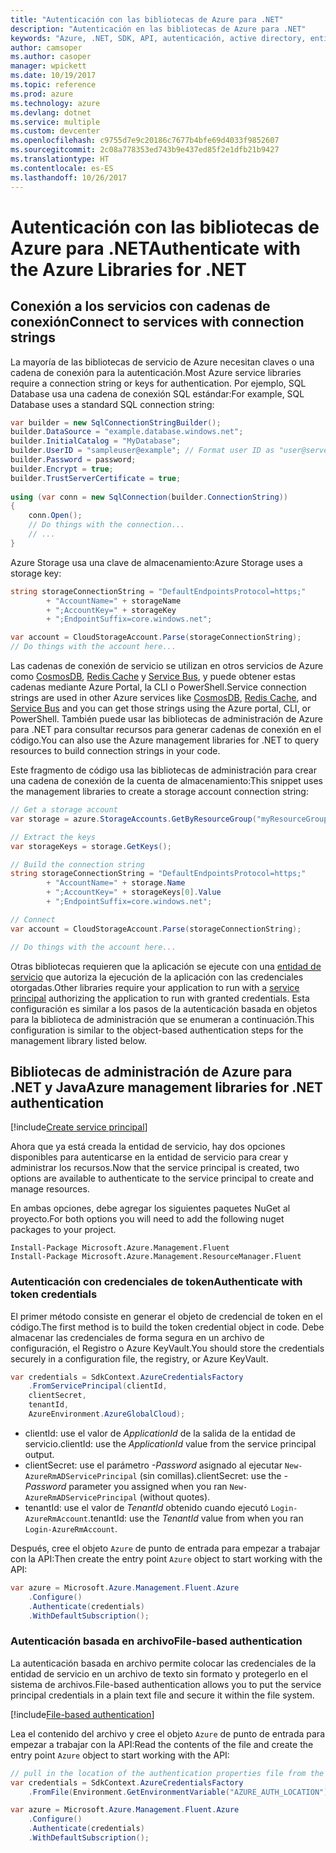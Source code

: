 ```yaml
---
title: "Autenticación con las bibliotecas de Azure para .NET"
description: "Autenticación en las bibliotecas de Azure para .NET"
keywords: "Azure, .NET, SDK, API, autenticación, active directory, entidad de servicio"
author: camsoper
ms.author: casoper
manager: wpickett
ms.date: 10/19/2017
ms.topic: reference
ms.prod: azure
ms.technology: azure
ms.devlang: dotnet
ms.service: multiple
ms.custom: devcenter
ms.openlocfilehash: c9755d7e9c20186c7677b4bfe69d4033f9852607
ms.sourcegitcommit: 2c08a778353ed743b9e437ed85f2e1dfb21b9427
ms.translationtype: HT
ms.contentlocale: es-ES
ms.lasthandoff: 10/26/2017
---
```

# <a name="authenticate-with-the-azure-libraries-for-net"></a><span data-ttu-id="8eaf2-104">Autenticación con las bibliotecas de Azure para .NET</span><span class="sxs-lookup"><span data-stu-id="8eaf2-104">Authenticate with the Azure Libraries for .NET</span></span>

## <a name="connect-to-services-with-connection-strings"></a><span data-ttu-id="8eaf2-105">Conexión a los servicios con cadenas de conexión</span><span class="sxs-lookup"><span data-stu-id="8eaf2-105">Connect to services with connection strings</span></span>

<span data-ttu-id="8eaf2-106">La mayoría de las bibliotecas de servicio de Azure necesitan claves o una cadena de conexión para la autenticación.</span><span class="sxs-lookup"><span data-stu-id="8eaf2-106">Most Azure service libraries require a connection string or keys for authentication.</span></span> <span data-ttu-id="8eaf2-107">Por ejemplo, SQL Database usa una cadena de conexión SQL estándar:</span><span class="sxs-lookup"><span data-stu-id="8eaf2-107">For example, SQL Database uses a standard SQL connection string:</span></span>

```csharp
var builder = new SqlConnectionStringBuilder();
builder.DataSource = "example.database.windows.net";
builder.InitialCatalog = "MyDatabase";
builder.UserID = "sampleuser@example"; // Format user ID as "user@server"
builder.Password = password;
builder.Encrypt = true;
builder.TrustServerCertificate = true;
                
using (var conn = new SqlConnection(builder.ConnectionString))
{
    conn.Open();
    // Do things with the connection...
    // ...
}
```

<span data-ttu-id="8eaf2-108">Azure Storage usa una clave de almacenamiento:</span><span class="sxs-lookup"><span data-stu-id="8eaf2-108">Azure Storage uses a storage key:</span></span>

```csharp
string storageConnectionString = "DefaultEndpointsProtocol=https;"
        + "AccountName=" + storageName
        + ";AccountKey=" + storageKey
        + ";EndpointSuffix=core.windows.net";

var account = CloudStorageAccount.Parse(storageConnectionString);
// Do things with the account here...
```

<span data-ttu-id="8eaf2-109">Las cadenas de conexión de servicio se utilizan en otros servicios de Azure como [CosmosDB](/azure/documentdb/documentdb-dotnet-application#a-nametoc395637769astep-5-wiring-up-azure-cosmos-db), [Redis Cache](/azure/redis-cache/cache-dotnet-how-to-use-azure-redis-cache) y [Service Bus](/azure/service-bus-messaging/service-bus-dotnet-get-started-with-queues), y puede obtener estas cadenas mediante Azure Portal, la CLI o PowerShell.</span><span class="sxs-lookup"><span data-stu-id="8eaf2-109">Service connection strings are used in other Azure services like [CosmosDB](/azure/documentdb/documentdb-dotnet-application#a-nametoc395637769astep-5-wiring-up-azure-cosmos-db), [Redis Cache](/azure/redis-cache/cache-dotnet-how-to-use-azure-redis-cache), and [Service Bus](/azure/service-bus-messaging/service-bus-dotnet-get-started-with-queues) and you can get those strings using the Azure portal, CLI, or PowerShell.</span></span>  <span data-ttu-id="8eaf2-110">También puede usar las bibliotecas de administración de Azure para .NET para consultar recursos para generar cadenas de conexión en el código.</span><span class="sxs-lookup"><span data-stu-id="8eaf2-110">You can also use the Azure management libraries for .NET to query resources to build connection strings in your code.</span></span> 

<span data-ttu-id="8eaf2-111">Este fragmento de código usa las bibliotecas de administración para crear una cadena de conexión de la cuenta de almacenamiento:</span><span class="sxs-lookup"><span data-stu-id="8eaf2-111">This snippet uses the management libraries to create a storage account connection string:</span></span>

```csharp
// Get a storage account
var storage = azure.StorageAccounts.GetByResourceGroup("myResourceGroup", "myStorageAccount");

// Extract the keys
var storageKeys = storage.GetKeys();

// Build the connection string
string storageConnectionString = "DefaultEndpointsProtocol=https;"
        + "AccountName=" + storage.Name
        + ";AccountKey=" + storageKeys[0].Value
        + ";EndpointSuffix=core.windows.net";

// Connect
var account = CloudStorageAccount.Parse(storageConnectionString);

// Do things with the account here...
```

<span data-ttu-id="8eaf2-112">Otras bibliotecas requieren que la aplicación se ejecute con una [entidad de servicio](https://docs.microsoft.com/azure/active-directory/develop/active-directory-application-objects) que autoriza la ejecución de la aplicación con las credenciales otorgadas.</span><span class="sxs-lookup"><span data-stu-id="8eaf2-112">Other libraries require your application to run with a [service principal](https://docs.microsoft.com/azure/active-directory/develop/active-directory-application-objects) authorizing the application to run with granted credentials.</span></span> <span data-ttu-id="8eaf2-113">Esta configuración es similar a los pasos de la autenticación basada en objetos para la biblioteca de administración que se enumeran a continuación.</span><span class="sxs-lookup"><span data-stu-id="8eaf2-113">This configuration is similar to the object-based authentication steps for the management library listed below.</span></span>

## <span data-ttu-id="8eaf2-114"><a name="mgmt-auth"></a>Bibliotecas de administración de Azure para .NET y Java</span><span class="sxs-lookup"><span data-stu-id="8eaf2-114"><a name="mgmt-auth"></a>Azure management libraries for .NET authentication</span></span>

[!include[Create service principal](includes/create-sp.md)]

<span data-ttu-id="8eaf2-115">Ahora que ya está creada la entidad de servicio, hay dos opciones disponibles para autenticarse en la entidad de servicio para crear y administrar los recursos.</span><span class="sxs-lookup"><span data-stu-id="8eaf2-115">Now that the service principal is created, two options are available to authenticate to the service principal to create and manage resources.</span></span>

<span data-ttu-id="8eaf2-116">En ambas opciones, debe agregar los siguientes paquetes NuGet al proyecto.</span><span class="sxs-lookup"><span data-stu-id="8eaf2-116">For both options you will need to add the following nuget packages to your project.</span></span>

```
Install-Package Microsoft.Azure.Management.Fluent
Install-Package Microsoft.Azure.Management.ResourceManager.Fluent
```

### <a name="authenticate-with-token-credentials"></a><span data-ttu-id="8eaf2-117">Autenticación con credenciales de token</span><span class="sxs-lookup"><span data-stu-id="8eaf2-117">Authenticate with token credentials</span></span>

<span data-ttu-id="8eaf2-118">El primer método consiste en generar el objeto de credencial de token en el código.</span><span class="sxs-lookup"><span data-stu-id="8eaf2-118">The first method is to build the token credential object in code.</span></span>  <span data-ttu-id="8eaf2-119">Debe almacenar las credenciales de forma segura en un archivo de configuración, el Registro o Azure KeyVault.</span><span class="sxs-lookup"><span data-stu-id="8eaf2-119">You should store the credentials securely in a configuration file, the registry, or Azure KeyVault.</span></span>

```csharp
var credentials = SdkContext.AzureCredentialsFactory
    .FromServicePrincipal(clientId,
    clientSecret,
    tenantId, 
    AzureEnvironment.AzureGlobalCloud);
```

- <span data-ttu-id="8eaf2-120">clientId: use el valor de *ApplicationId* de la salida de la entidad de servicio.</span><span class="sxs-lookup"><span data-stu-id="8eaf2-120">clientId: use the *ApplicationId* value from the service principal output.</span></span>
- <span data-ttu-id="8eaf2-121">clientSecret: use el parámetro *-Password* asignado al ejecutar `New-AzureRmADServicePrincipal` (sin comillas).</span><span class="sxs-lookup"><span data-stu-id="8eaf2-121">clientSecret: use the *-Password* parameter you assigned when you ran `New-AzureRmADServicePrincipal` (without quotes).</span></span>
- <span data-ttu-id="8eaf2-122">tenantId: use el valor de *TenantId* obtenido cuando ejecutó `Login-AzureRmAccount`.</span><span class="sxs-lookup"><span data-stu-id="8eaf2-122">tenantId: use the *TenantId* value from when you ran `Login-AzureRmAccount`.</span></span>

<span data-ttu-id="8eaf2-123">Después, cree el objeto `Azure` de punto de entrada para empezar a trabajar con la API:</span><span class="sxs-lookup"><span data-stu-id="8eaf2-123">Then create the entry point `Azure` object to start working with the API:</span></span>

```csharp
var azure = Microsoft.Azure.Management.Fluent.Azure
    .Configure()
    .Authenticate(credentials)
    .WithDefaultSubscription();
```

### <span data-ttu-id="8eaf2-124"><a name="mgmt-file"></a>Autenticación basada en archivo</span><span class="sxs-lookup"><span data-stu-id="8eaf2-124"><a name="mgmt-file"></a>File-based authentication</span></span>

<span data-ttu-id="8eaf2-125">La autenticación basada en archivo permite colocar las credenciales de la entidad de servicio en un archivo de texto sin formato y protegerlo en el sistema de archivos.</span><span class="sxs-lookup"><span data-stu-id="8eaf2-125">File-based authentication allows you to put the service principal credentials in a plain text file and secure it within the file system.</span></span>

[!include[File-based authentication](includes/file-based-auth.md)]

<span data-ttu-id="8eaf2-126">Lea el contenido del archivo y cree el objeto `Azure` de punto de entrada para empezar a trabajar con la API:</span><span class="sxs-lookup"><span data-stu-id="8eaf2-126">Read the contents of the file and create the entry point `Azure` object to start working with the API:</span></span>

```csharp
// pull in the location of the authentication properties file from the environment 
var credentials = SdkContext.AzureCredentialsFactory
    .FromFile(Environment.GetEnvironmentVariable("AZURE_AUTH_LOCATION"));

var azure = Microsoft.Azure.Management.Fluent.Azure
    .Configure()
    .Authenticate(credentials)
    .WithDefaultSubscription();
```
